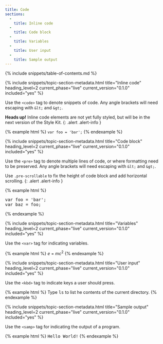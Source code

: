 ```yaml
---
title: Code
sections:
  -
    title: Inline code
  -
    title: Code block
  -
    title: Variables
  -
    title: User input
  -
    title: Sample output
---
```


{% include snippets/table-of-contents.md %}

{% include snippets/topic-section-metadata.html
  title="Inline code"
  heading_level=2
  current_phase="live"
  current_version="0.1.0"
  included="yes"
%}

Use the <code>&lt;code&gt;</code> tag to denote snippets of code.
Any angle brackets will need escaping with `&lt;` and `&gt;`.

**Heads up!** Inline code elements are not yet fully styled, but will be in the next version of the Style Kit.
{: .alert .alert-info }

{% example html %}
<code>var foo = 'bar';</code>
{% endexample %}

{% include snippets/topic-section-metadata.html
  title="Code block"
  heading_level=2
  current_phase="live"
  current_version="0.1.0"
  included="yes"
%}

Use the <code>&lt;pre&gt;</code> tag to denote multiple lines of code, or where formatting need to be preserved.
Any angle brackets will need escaping with `&lt;` and `&gt;`.

Use `.pre-scrollable` to fix the height of code block and add horizontal scrolling.
{: .alert .alert-info }

{% example html %}
<pre>
var foo = 'bar';
var baz = foo;
</pre>
{% endexample %}

{% include snippets/topic-section-metadata.html
  title="Variables"
  heading_level=2
  current_phase="live"
  current_version="0.1.0"
  included="yes"
%}

Use the <code>&lt;var&gt;</code> tag for indicating variables.

{% example html %}
<var>e</var> = <var>m</var><var>c</var><sup>2</sup>
{% endexample %}

{% include snippets/topic-section-metadata.html
  title="User input"
  heading_level=2
  current_phase="live"
  current_version="0.1.0"
  included="yes"
%}

Use the <code>&lt;kbd&gt;</code> tag to indicate keys a user should press.

{% example html %}
Type <kbd>ls</kbd> to list he contents of the current directory.
{% endexample %}

{% include snippets/topic-section-metadata.html
  title="Sample output"
  heading_level=2
  current_phase="live"
  current_version="0.1.0"
  included="yes"
%}

Use the <code>&lt;samp&gt;</code> tag for indicating the output of a program.

{% example html %}
<samp>Hello World!</samp>
{% endexample %}
